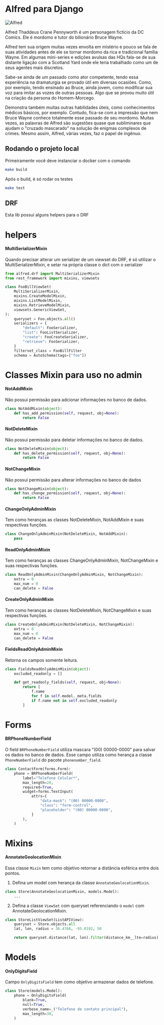 # Alfred para Django

![Alfred](https://upload.wikimedia.org/wikipedia/commons/8/80/Alfred_Thaddeus_Crane_Pennyworth.jpg)

Alfred Thaddeus Crane Pennyworth é um personagem fictício da DC Comics. Ele é mordomo e tutor do bilionário Bruce Wayne.

Alfred tem sua origem muitas vezes envolta em mistério e pouco se fala de suas atividades antes de ele se tornar mordomo da rica e tradicional família Wayne. Em algumas mini-series e edições avulsas das HQs fala-se de sua distante ligação com a Scotland Yard onde ele teria trabalhado como um de seus agentes mais discretos.

Sabe-se ainda de um passado como ator competente, tendo essa experiência na dramaturgia se provado útil em diversas ocasiões. Como, por exemplo, tendo ensinado ao Bruce, ainda jovem, como modificar sua voz para imitar as vozes de outras pessoas. Algo que se provou muito útil na criação da persona do Homem-Morcego.

Demonstra também muitas outras habilidades úteis, como conhecimentos médicos básicos, por exemplo. Contudo, fica-se com a impressão que nem Bruce Wayne conhece totalmente esse passado de seu mordomo. Muitas vezes, as palavras de Alfred são sugestões quase que subliminares que ajudam o "cruzado mascarado" na solução de enigmas complexos de crimes. Mesmo assim, Alfred, várias vezes, faz o papel de ingênuo.

## Rodando o projeto local

Primeiramente você deve instanciar o docker com o comando

```bash
make build
```

Após o build, é só rodar os testes

```bash
make test
```

## DRF

Esta lib possui alguns helpers para o DRF

# helpers

#### MultiSerializerMixin

Quando precisar alterar um serializer de um viewset do DRF, é só utilizar o MultiSerializerMixin, e setar na própria classe o dict com o serializer

```python
from alfred.drf import MultiSerializerMixin
from rest_framework import mixins, viewsets

class FooBillViewSet(
    MultiSerializerMixin,
    mixins.CreateModelMixin,
    mixins.ListModelMixin,
    mixins.RetrieveModelMixin,
    viewsets.GenericViewSet,
):
    queryset = Foo.objects.all()
    serializers = {
        "default": FooSerializer,
        "list": FooListSerializer,
        "create": FooCreateSerializer,
        "retrieve": FooSerializer,
    }
    filterset_class = FooBillFilter
    schema = AutoSchema(tags=["foo"])
```

# Classes Mixin para uso no admin

#### NotAddMixin

Não possui permissão para adcionar informações no banco de dados.

~~~python
class NotAddMixin(object):
    def has_add_permission(self, request, obj=None):
        return False
~~~

#### NotDeleteMixin

Não possui permissão para deletar informações no banco de dados.

~~~python
class NotDeleteMixin(object):
    def has_delete_permission(self, request, obj=None):
        return False
~~~

#### NotChangeMixin

Não possui permissão para alterar informações no banco de dados

~~~python
class NotChangeMixin(object):
    def has_change_permission(self, request, obj=None):
        return False
~~~

#### ChangeOnlyAdminMixin

Tem como heranças as classes NotDeleteMixin, NotAddMixin e suas respectivas funções.

~~~python
class ChangeOnlyAdminMixin(NotDeleteMixin, NotAddMixin):
    pass
~~~

#### ReadOnlyAdminMixin

Tem como heranças as classes ChangeOnlyAdminMixin, NotChangeMixin e suas respectivas funções.

~~~python
class ReadOnlyAdminMixin(ChangeOnlyAdminMixin, NotChangeMixin):
    extra = 0
    max_num = 0
    can_delete = False
~~~

#### CreateOnlyAdminMixin

Tem como heranças as classes NotDeleteMixin, NotChangeMixin e suas respectivas funções. 

~~~python
class CreateOnlyAdminMixin(NotDeleteMixin, NotChangeMixin):
    extra = 0
    max_num = 0
    can_delete = False
~~~

#### FieldsReadOnlyAdminMixin

Retorna os campos somente leitura. 

~~~python
class FieldsReadOnlyAdminMixin(object):
    excluded_readonly = []

    def get_readonly_fields(self, request, obj=None):
        return [
            f.name
            for f in self.model._meta.fields
            if f.name not in self.excluded_readonly
        ]
~~~

# Forms

#### BRPhoneNumberField

O field `BRPhoneNumberField` utiliza mascara "(00) 00000-0000" para salvar os dados no banco de dados. Esse campo utiliza como herança a classe `PhoneNumberField` do pacote `phonenumber_field`. 

~~~python
class ContactForm(forms.Form):
    phone = BRPhoneNumberField(
        label="Telefone Celular*",
        max_length=20,
        required=True,
        widget=forms.TextInput(
            attrs={
                "data-mask": "(00) 00000-0000",
                "class": "form-control",
                "placeholder": "(00) 00000-0000",
            }
        ),
    )
~~~

# Mixins

#### AnnotateGeolocationMixin

Essa classe `Mixin` tem como objetivo retornar a distância esférica entre dois pontos.

1. Defina um model com herança da classe `AnnotateGeolocationMixin`.

~~~python
class Store(AnnotateGeolocationMixin, models.Model):
    ...
~~~

2. Defina a classe `ViewSet` com queryset referenciando o `model` com AnnotateGeolocationMixin.

~~~python
class StoreListViewSet(ListAPIView):
    queryset = Store.objects.all
    lat, lon, radius = 36.4766, -95.0192, 50

    return queryset.distance(lat, lon).filter(distance_km__lte=radius)
~~~

# Models

#### OnlyDigitsField

Campo `OnlyDigitsField` tem como objetivo armazenar dados de telefone.

~~~python
class Store(models.Model):
    phone = OnlyDigitsField(
        blank=True,
        null=True,
        verbose_name=_("Telefone de contato principal"),
        max_length=30,
    )
~~~
